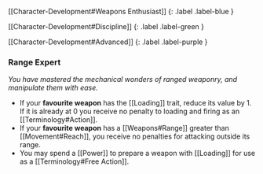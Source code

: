
[[Character-Development#Weapons Enthusiast]]
{: .label .label-blue }

[[Character-Development#Discipline]]
{: .label .label-green }

[[Character-Development#Advanced]]
{: .label .label-purple }
### Range Expert
*You have mastered the mechanical wonders of ranged weaponry, and manipulate them with ease.*
* If your **favourite weapon** has the [[Loading]] trait, reduce its value by 1. If it is already at 0 you receive no penalty to loading and firing as an [[Terminology#Action]].
* If your **favourite weapon** has a [[Weapons#Range]] greater than [[Movement#Reach]], you receive no penalties for attacking outside its range.
* You may spend a [[Power]] to prepare a weapon with [[Loading]] for use as a [[Terminology#Free Action]].